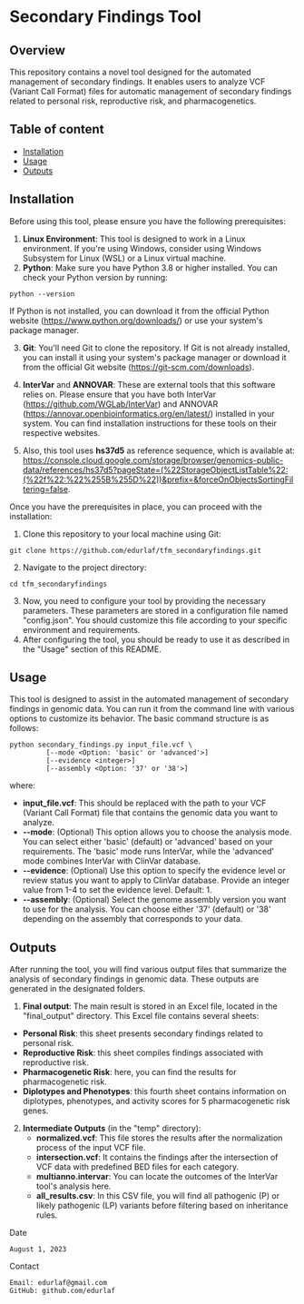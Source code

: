 # Secondary Findings Tool

## Overview

This repository contains a novel tool designed for the automated management of secondary findings. It enables users to analyze VCF (Variant Call Format) files for automatic management of secondary findings related to personal risk, reproductive risk, and pharmacogenetics.

## <a name="TOC">Table of content</a>
 * [Installation](#installation)
 * [Usage](#usage)
 * [Outputs](#outputs)


## <a name="installation">Installation</a>

Before using this tool, please ensure you have the following prerequisites:
1. **Linux Environment**: This tool is designed to work in a Linux environment. If you're using Windows, consider using Windows Subsystem for Linux (WSL) or a Linux virtual machine.
2. **Python**: Make sure you have Python 3.8 or higher installed. You can check your Python version by running:

```
python --version
```
If Python is not installed, you can download it from the official Python website (https://www.python.org/downloads/) or use your system's package manager.

3. **Git**: You'll need Git to clone the repository. If Git is not already installed, you can install it using your system's package manager or download it from the official Git website (https://git-scm.com/downloads).

4. **InterVar** and **ANNOVAR**: These are external tools that this software relies on. Please ensure that you have both InterVar (https://github.com/WGLab/InterVar) and ANNOVAR (https://annovar.openbioinformatics.org/en/latest/) installed in your system. You can find installation instructions for these tools on their respective websites.

5. Also, this tool uses **hs37d5** as reference sequence, which is available at:  https://console.cloud.google.com/storage/browser/genomics-public-data/references/hs37d5?pageState=(%22StorageObjectListTable%22:(%22f%22:%22%255B%255D%22))&prefix=&forceOnObjectsSortingFiltering=false.

Once you have the prerequisites in place, you can proceed with the installation:
1. Clone this repository to your local machine using Git:
```
git clone https://github.com/edurlaf/tfm_secondaryfindings.git
```
2. Navigate to the project directory:
```
cd tfm_secondaryfindings
```
3. Now, you need to configure your tool by providing the necessary parameters. These parameters are stored in a configuration file named "config.json". You should customize this file according to your specific environment and requirements.
4. After configuring the tool, you should be ready to use it as described in the "Usage" section of this README.
## <a name="Usage">Usage</a>

This tool is designed to assist in the automated management of secondary findings in genomic data. You can run it from the command line with various options to customize its behavior. The basic command structure is as follows:


```
python secondary_findings.py input_file.vcf \
         [--mode <Option: 'basic' or 'advanced'>]
         [--evidence <integer>]
         [--assembly <Option: '37' or '38'>]
```
where:
 * **input_file.vcf**: This should be replaced with the path to your VCF (Variant Call Format) file that contains the genomic data you want to analyze. 
 * **--mode**: (Optional) This option allows you to choose the analysis mode. You can select either 'basic' (default) or 'advanced' based on your requirements. The 'basic' mode runs InterVar, while the 'advanced' mode combines InterVar with ClinVar database.
 * **--evidence**: (Optional) Use this option to specify the evidence level or review status you want to apply to ClinVar database. Provide an integer value from 1-4 to set the evidence level. Default: 1.
 * **--assembly**: (Optional) Select the genome assembly version you want to use for the analysis. You can choose either '37' (default) or '38' depending on the assembly that corresponds to your data.



## <a name="outputs">Outputs</a>

After running the tool, you will find various output files that summarize the analysis of secondary findings in genomic data. These outputs are generated in the designated folders.
1. **Final output**: The main result is stored in an Excel file, located in the "final_output" directory. This Excel file contains several sheets:
* **Personal Risk**: this sheet presents secondary findings related to personal risk.
* **Reproductive Risk**: this sheet compiles findings associated with reproductive risk.
* **Pharmacogenetic Risk**: here, you can find the results for pharmacogenetic risk.
* **Diplotypes and Phenotypes**: this fourth sheet contains information on diplotypes, phenotypes, and activity scores for 5 pharmacogenetic risk genes.

2. **Intermediate Outputs** (in the "temp" directory):
    * **normalized.vcf**: This file stores the results after the normalization process of the input VCF file.
    * **intersection.vcf**: It contains the findings after the intersection of VCF data with predefined BED files for each category.
    * **multianno.intervar**: You can locate the outcomes of the InterVar tool's analysis here.
    * **all_results.csv**: In this CSV file, you will find all pathogenic (P) or likely pathogenic (LP) variants before filtering based on inheritance rules.


Date

    August 1, 2023

Contact

    Email: edurlaf@gmail.com
    GitHub: github.com/edurlaf
